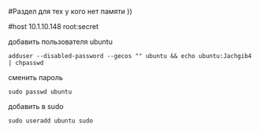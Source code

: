 #Раздел для тех у кого нет памяти ))

#host
10.1.10.148
root:secret


добавить пользователя ubuntu
```
adduser --disabled-password --gecos "" ubuntu && echo ubuntu:Jachgib4 | chpasswd
```

сменить пароль
```
sudo passwd ubuntu
```

добавить в sudo
```
sudo useradd ubuntu sudo
```